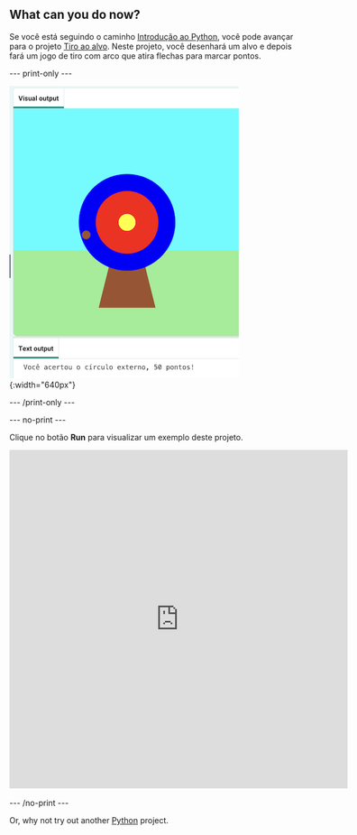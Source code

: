 ## What can you do now?

Se você está seguindo o caminho [Introdução ao Python](https://projects.raspberrypi.org/en/raspberrypi/python-intro), você pode avançar para o projeto [Tiro ao alvo](https://projects.raspberrypi.org/en/projects/target-practice). Neste projeto, você desenhará um alvo e depois fará um jogo de tiro com arco que atira flechas para marcar pontos.

--- print-only ---

![Um alvo de tiro com arco com um ponto de vida no círculo externo. O texto 'Você atingiu o círculo externo, 50 pontos!' é exibido abaixo](images/blue-points.png){:width="640px"}

--- /print-only ---

--- no-print ---

Clique no botão **Run** para visualizar um exemplo deste projeto.

<iframe src="https://editor.raspberrypi.org/en/embed/viewer/target-practice-solution" width="600" height="600" frameborder="0" marginwidth="0" marginheight="0" allowfullscreen>
</iframe>

--- /no-print ---

Or, why not try out another [Python](https://projects.raspberrypi.org/en/projects?software%5B%5D=python) project.

